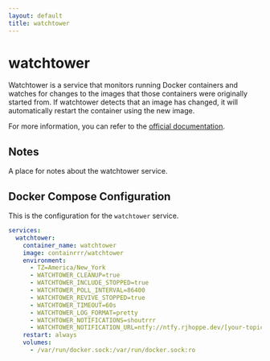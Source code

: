 ```yaml
---
layout: default
title: watchtower
---
```


# watchtower

Watchtower is a service that monitors running Docker containers and watches for changes to the images that those containers were originally started from. If watchtower detects that an image has changed, it will automatically restart the container using the new image.

For more information, you can refer to the [official documentation](https://containrrr.dev/watchtower/).

## Notes

A place for notes about the watchtower service.

## Docker Compose Configuration

This is the configuration for the `watchtower` service.

```yaml
services:
  watchtower:
    container_name: watchtower
    image: containrrr/watchtower
    environment:
      - TZ=America/New_York
      - WATCHTOWER_CLEANUP=true
      - WATCHTOWER_INCLUDE_STOPPED=true
      - WATCHTOWER_POLL_INTERVAL=86400
      - WATCHTOWER_REVIVE_STOPPED=true
      - WATCHTOWER_TIMEOUT=60s
      - WATCHTOWER_LOG_FORMAT=pretty
      - WATCHTOWER_NOTIFICATIONS=shoutrrr
      - WATCHTOWER_NOTIFICATION_URL=ntfy://ntfy.rjhoppe.dev/[your-topic-here]?scheme=https
    restart: always
    volumes:
      - /var/run/docker.sock:/var/run/docker.sock:ro
```
